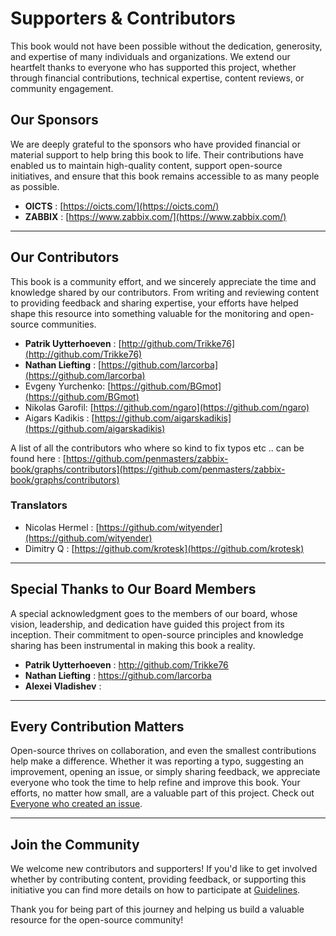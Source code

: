 # Supporters & Contributors

This book would not have been possible without the dedication, generosity, and
expertise of many individuals and organizations. We extend our heartfelt thanks
to everyone who has supported this project, whether through financial contributions,
technical expertise, content reviews, or community engagement.

## Our Sponsors

We are deeply grateful to the sponsors who have provided financial or material
support to help bring this book to life. Their contributions have enabled us to
maintain high-quality content, support open-source initiatives, and ensure that
this book remains accessible to as many people as possible.

- **OICTS** : [https://oicts.com/](https://oicts.com/)
- **ZABBIX** : [https://www.zabbix.com/](https://www.zabbix.com/)

---

## Our Contributors

This book is a community effort, and we sincerely appreciate the time and knowledge
shared by our contributors. From writing and reviewing content to providing feedback
and sharing expertise, your efforts have helped shape this resource into something
valuable for the monitoring and open-source communities.

- **Patrik Uytterhoeven** : [http://github.com/Trikke76](http://github.com/Trikke76)
- **Nathan Liefting** : [https://github.com/larcorba](https://github.com/larcorba)
- Evgeny Yurchenko: [https://github.com/BGmot](https://github.com/BGmot)
- Nikolas Garofil: [https://github.com/ngaro](https://github.com/ngaro)
- Aigars Kadikis : [https://github.com/aigarskadikis](https://github.com/aigarskadikis)

A list of all the contributors who where so kind to fix typos etc .. can be found here :
[https://github.com/penmasters/zabbix-book/graphs/contributors](https://github.com/penmasters/zabbix-book/graphs/contributors)

### Translators

- Nicolas Hermel : [https://github.com/wityender](https://github.com/wityender)
- Dimitry Q : [https://github.com/krotesk](https://github.com/krotesk)

---

## Special Thanks to Our Board Members

A special acknowledgment goes to the members of our board, whose vision, leadership,
and dedication have guided this project from its inception. Their commitment to
open-source principles and knowledge sharing has been instrumental in making this
book a reality.

- **Patrik Uytterhoeven** : http://github.com/Trikke76
- **Nathan Liefting** : https://github.com/larcorba
- **Alexei Vladishev** :

---

## Every Contribution Matters

Open-source thrives on collaboration, and even the smallest contributions help
make a difference. Whether it was reporting a typo, suggesting an improvement,
opening an issue, or simply sharing feedback, we appreciate everyone who took
the time to help refine and improve this book. Your efforts, no matter how small,
are a valuable part of this project. Check out [Everyone who created an issue](https://github.com/penmasters/zabbix-book/issues?q=is%3Aissue%20).

---

## Join the Community

We welcome new contributors and supporters! If you'd like to get involved whether
by contributing content, providing feedback, or supporting this initiative you can
find more details on how to participate at [Guidelines](./Guidelines.md).

Thank you for being part of this journey and helping us build a valuable resource
for the open-source community!
